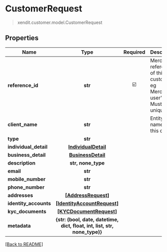 # CustomerRequest
> xendit.customer.model.CustomerRequest


## Properties
| Name | Type | Required | Description | Examples |
|------------|:-------------:|:-------------:|-------------|:-------------:|
| **reference_id** | **str** | ☑️ | Merchant&#39;s reference of this end customer, eg Merchant&#39;s user&#39;s id. Must be unique. |  | |
| **client_name** | **str** | | Entity&#39;s name for this client  |  |
| **type** | **str** | |   | "INDIVIDUAL" |
| **individual_detail** | [**IndividualDetail**](IndividualDetail.md) | |   |  |
| **business_detail** | [**BusinessDetail**](BusinessDetail.md) | |   |  |
| **description** | **str, none_type** | |   |  |
| **email** | **str** | |   |  |
| **mobile_number** | **str** | |   |  |
| **phone_number** | **str** | |   |  |
| **addresses** | [**[AddressRequest]**](AddressRequest.md) | |   |  |
| **identity_accounts** | [**[IdentityAccountRequest]**](IdentityAccountRequest.md) | |   |  |
| **kyc_documents** | [**[KYCDocumentRequest]**](KYCDocumentRequest.md) | |   |  |
| **metadata** | **{str: (bool, date, datetime, dict, float, int, list, str, none_type)}** | |   |  |


[[Back to README]](../../README.md)


